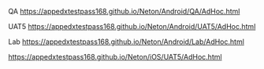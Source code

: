 QA  https://appedxtestpass168.github.io/Neton/Android/QA/AdHoc.html

UAT5 https://appedxtestpass168.github.io/Neton/Android/UAT5/AdHoc.html

Lab https://appedxtestpass168.github.io/Neton/Android/Lab/AdHoc.html

   https://appedxtestpass168.github.io/Neton/iOS/UAT5/AdHoc.html

